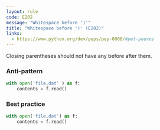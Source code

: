 ```yaml
---
layout: rule
code: E202
message: "Whitespace before ')'"
title: "Whitespace before ')' (E202)"
links:
  - https://www.python.org/dev/peps/pep-0008/#pet-peeves
---
```


Closing parentheses should not have any before after them.

### Anti-pattern

```python
with open('file.dat' ) as f:
    contents = f.read()
```

### Best practice

```python
with open('file.dat') as f:
    contents = f.read()
```
